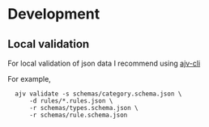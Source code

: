 # Development

## Local validation
For local validation of json data I recommend using [ajv-cli](https://www.npmjs.com/package/ajv-cli)

For example,
```shell
  ajv validate -s schemas/category.schema.json \
      -d rules/*.rules.json \
      -r schemas/types.schema.json \
      -r schemas/rule.schema.json 
```
